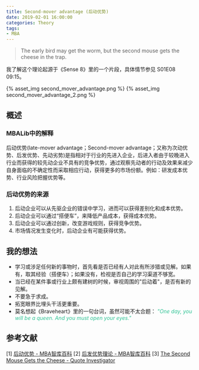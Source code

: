 ```yaml
---
title: Second-mover advantage (后动优势)
date: 2019-02-01 16:00:00
categories: Theory
tags: 
- MBA
---
```


> The early bird may get the worm, but the second mouse gets the cheese in the trap.

我了解这个理论起源于《Sense 8》里的一个片段，具体情节参见 S01E08 09:15。

{% asset_img second_mover_advantage.png %}
{% asset_img second_mover_advantage_2.png %}

## 概述

### MBALib中的解释

后动优势(late-mover advantage；Second-mover advantage；又称为次动优势、后发优势、先动劣势)是指相对于行业的先进入企业，后进入者由于较晚进入行业而获得的较先动企业不具有的竞争优势，通过观察先动者的行动及效果来减少自身面临的不确定性而采取相应行动，获得更多的市场份额。例如：研发成本优势、行业风险把握优势等。

### 后动优势的来源

1. 后动企业可以从先驱企业的错误中学习，进而可以获得差别化和成本优势。
2. 后动企业可以通过“搭便车”，来降低产品成本，获得成本优势。
3. 后动企业可以通过创新，改变游戏规则，获得竞争优势。
4. 市场情况发生变化时，后动企业有可能获得优势。

## 我的想法

- 学习或涉足任何新的事物时，首先看是否已经有人对此有所涉猎或见解。如果有，取其经验（搭便车）；如果没有，检视是否自己的学习渠道不够宽。
- 当已经在某件事或行业上颇有建树的时候，审视周围的"后动着"，是否有新的见解。
- 不要急于求成。
- 拓宽眼界比埋头干活更重要。
- 莫名想起《Braveheart》里的一句台词，虽然可能不太合题：
<i style="color:#31c395">"One day, you will be a queen. And you must open your eyes."</i>

## 参考文献

[1] [后动优势 - MBA智库百科](https://wiki.mbalib.com/wiki/%E5%90%8E%E5%8A%A8%E4%BC%98%E5%8A%BF)
[2] [后发优势理论 - MBA智库百科](https://wiki.mbalib.com/wiki/%E5%90%8E%E5%8F%91%E4%BC%98%E5%8A%BF%E7%90%86%E8%AE%BA)
[3] [The Second Mouse Gets the Cheese - Quote Investigator](https://quoteinvestigator.com/2013/01/25/second-mouse/)
